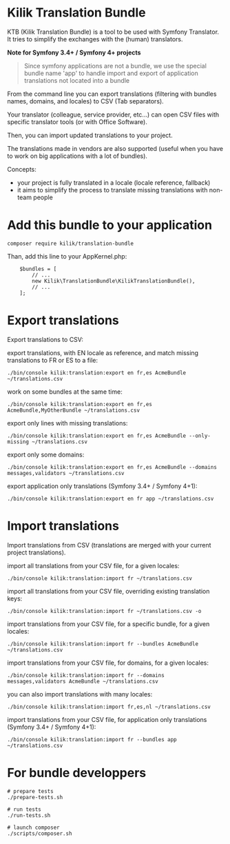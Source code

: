 Kilik Translation Bundle
========================

KTB (Kilik Translation Bundle) is a tool to be used with Symfony Translator. It tries to simplify the exchanges with the (human) translators.

**Note for Symfony 3.4+ / Symfony 4+ projects**

> Since symfony applications are not a bundle, we use the special bundle name 'app' to handle import and export of application translations not located into a bundle

From the command line you can export translations (filtering with bundles names, domains, and locales) to CSV (Tab separators).

Your translator (colleague, service provider, etc...) can open CSV files with specific translator tools (or with Office Software).

Then, you can import updated translations to your project.

The translations made in vendors are also supported (useful when you have to work on big applications with a lot of bundles).

Concepts:

- your project is fully translated in a locale (locale reference, fallback)
- it aims to simplify the process to translate missing translations with non-team people

Add this bundle to your application
===================================

    composer require kilik/translation-bundle

Than, add this line to your AppKernel.php:

        $bundles = [
            // ...
            new Kilik\TranslationBundle\KilikTranslationBundle(),
            // ...
        ];

Export translations
===================

Export translations to CSV:

export translations, with EN locale as reference, and match missing translations to FR or ES to a file: 

    ./bin/console kilik:translation:export en fr,es AcmeBundle ~/translations.csv

work on some bundles at the same time: 

    ./bin/console kilik:translation:export en fr,es AcmeBundle,MyOtherBundle ~/translations.csv

export only lines with missing translations:

    ./bin/console kilik:translation:export en fr,es AcmeBundle --only-missing ~/translations.csv

export only some domains:

    ./bin/console kilik:translation:export en fr,es AcmeBundle --domains messages,validators ~/translations.csv

export application only translations (Symfony 3.4+ / Symfony 4+1):

    ./bin/console kilik:translation:export en fr app ~/translations.csv

Import translations
===================

Import translations from CSV (translations are merged with your current project translations).

import all translations from your CSV file, for a given locales:

    ./bin/console kilik:translation:import fr ~/translations.csv

import all translations from your CSV file, overriding existing translation keys:

    ./bin/console kilik:translation:import fr ~/translations.csv -o

import translations from your CSV file, for a specific bundle, for a given locales:

    ./bin/console kilik:translation:import fr --bundles AcmeBundle ~/translations.csv

import translations from your CSV file, for domains, for a given locales:

    ./bin/console kilik:translation:import fr --domains messages,validators AcmeBundle ~/translations.csv

you can also import translations with many locales:

    ./bin/console kilik:translation:import fr,es,nl ~/translations.csv

import translations from your CSV file, for application only translations (Symfony 3.4+ / Symfony 4+1):

    ./bin/console kilik:translation:import fr --bundles app ~/translations.csv

For bundle developpers
======================

```shell
# prepare tests
./prepare-tests.sh

# run tests
./run-tests.sh

# launch composer
./scripts/composer.sh
```

